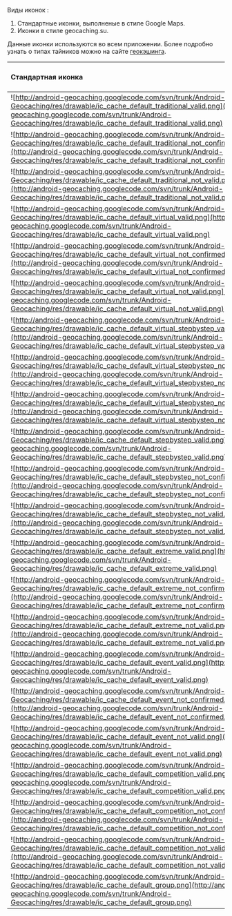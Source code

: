 Виды иконок :

  1. Стандартные иконки, выполненые в стиле Google Maps.
  1. Иконки в стиле geocaching.su.

Данные иконки используются во всем приложении. Более подробно узнать о типах тайников можно на сайте [геокэшинга](http://www.geocaching.su/?pn=15_1#2_1).


| Стандартная иконка |  Иконка в стиле geocaching.su. | Тип иконки (статус иконки) |
|:------------------------------------|:-------------------------------------------|:------------------------------------------------|
| ![http://android-geocaching.googlecode.com/svn/trunk/Android-Geocaching/res/drawable/ic_cache_default_traditional_valid.png](http://android-geocaching.googlecode.com/svn/trunk/Android-Geocaching/res/drawable/ic_cache_default_traditional_valid.png) | ![http://android-geocaching.googlecode.com/svn/trunk/Android-Geocaching/res/drawable/ic_cache_custom_traditional_valid.png](http://android-geocaching.googlecode.com/svn/trunk/Android-Geocaching/res/drawable/ic_cache_custom_traditional_valid.png) | Традиционный (доступен) |
| ![http://android-geocaching.googlecode.com/svn/trunk/Android-Geocaching/res/drawable/ic_cache_default_traditional_not_confirmed.png](http://android-geocaching.googlecode.com/svn/trunk/Android-Geocaching/res/drawable/ic_cache_default_traditional_not_confirmed.png) | ![http://android-geocaching.googlecode.com/svn/trunk/Android-Geocaching/res/drawable/ic_cache_custom_traditional_not_confirmed.png](http://android-geocaching.googlecode.com/svn/trunk/Android-Geocaching/res/drawable/ic_cache_custom_traditional_not_confirmed.png) | Традиционный (не подтверждён) |
| ![http://android-geocaching.googlecode.com/svn/trunk/Android-Geocaching/res/drawable/ic_cache_default_traditional_not_valid.png](http://android-geocaching.googlecode.com/svn/trunk/Android-Geocaching/res/drawable/ic_cache_default_traditional_not_valid.png) | ![http://android-geocaching.googlecode.com/svn/trunk/Android-Geocaching/res/drawable/ic_cache_custom_traditional_not_valid.png](http://android-geocaching.googlecode.com/svn/trunk/Android-Geocaching/res/drawable/ic_cache_custom_traditional_not_valid.png) | Традиционный (не доступен) |
| ![http://android-geocaching.googlecode.com/svn/trunk/Android-Geocaching/res/drawable/ic_cache_default_virtual_valid.png](http://android-geocaching.googlecode.com/svn/trunk/Android-Geocaching/res/drawable/ic_cache_default_virtual_valid.png) | ![http://android-geocaching.googlecode.com/svn/trunk/Android-Geocaching/res/drawable/ic_cache_custom_virtual_valid.png](http://android-geocaching.googlecode.com/svn/trunk/Android-Geocaching/res/drawable/ic_cache_custom_virtual_valid.png) | Виртуальный (доступен)|
| ![http://android-geocaching.googlecode.com/svn/trunk/Android-Geocaching/res/drawable/ic_cache_default_virtual_not_confirmed.png](http://android-geocaching.googlecode.com/svn/trunk/Android-Geocaching/res/drawable/ic_cache_default_virtual_not_confirmed.png) | ![http://android-geocaching.googlecode.com/svn/trunk/Android-Geocaching/res/drawable/ic_cache_custom_virtual_not_confirmed.png](http://android-geocaching.googlecode.com/svn/trunk/Android-Geocaching/res/drawable/ic_cache_custom_virtual_not_confirmed.png) | Виртуальный (не подтверждён) |
| ![http://android-geocaching.googlecode.com/svn/trunk/Android-Geocaching/res/drawable/ic_cache_default_virtual_not_valid.png](http://android-geocaching.googlecode.com/svn/trunk/Android-Geocaching/res/drawable/ic_cache_default_virtual_not_valid.png) | ![http://android-geocaching.googlecode.com/svn/trunk/Android-Geocaching/res/drawable/ic_cache_custom_virtual_not_valid.png](http://android-geocaching.googlecode.com/svn/trunk/Android-Geocaching/res/drawable/ic_cache_custom_virtual_not_valid.png) | Виртуальный (не доступен) |
|![http://android-geocaching.googlecode.com/svn/trunk/Android-Geocaching/res/drawable/ic_cache_default_virtual_stepbystep_valid.png](http://android-geocaching.googlecode.com/svn/trunk/Android-Geocaching/res/drawable/ic_cache_default_virtual_stepbystep_valid.png) |![http://android-geocaching.googlecode.com/svn/trunk/Android-Geocaching/res/drawable/ic_cache_custom_step_by_step_virtual_valid.png](http://android-geocaching.googlecode.com/svn/trunk/Android-Geocaching/res/drawable/ic_cache_custom_step_by_step_virtual_valid.png) |Пошаговый-виртуальный (доступен)|
|![http://android-geocaching.googlecode.com/svn/trunk/Android-Geocaching/res/drawable/ic_cache_default_virtual_stepbystep_not_confirmed.png](http://android-geocaching.googlecode.com/svn/trunk/Android-Geocaching/res/drawable/ic_cache_default_virtual_stepbystep_not_confirmed.png) |![http://android-geocaching.googlecode.com/svn/trunk/Android-Geocaching/res/drawable/ic_cache_custom_step_by_step_virtual_not_confirmed.png](http://android-geocaching.googlecode.com/svn/trunk/Android-Geocaching/res/drawable/ic_cache_custom_step_by_step_virtual_not_confirmed.png)|Пошаговый-виртуальный (не подтвержден)|
|![http://android-geocaching.googlecode.com/svn/trunk/Android-Geocaching/res/drawable/ic_cache_default_virtual_stepbystep_not_valid.png](http://android-geocaching.googlecode.com/svn/trunk/Android-Geocaching/res/drawable/ic_cache_default_virtual_stepbystep_not_valid.png)|![http://android-geocaching.googlecode.com/svn/trunk/Android-Geocaching/res/drawable/ic_cache_custom_step_by_step_virtual_not_valid.png](http://android-geocaching.googlecode.com/svn/trunk/Android-Geocaching/res/drawable/ic_cache_custom_step_by_step_virtual_not_valid.png) |Пошаговый-виртуальный (не доступен)|
| ![http://android-geocaching.googlecode.com/svn/trunk/Android-Geocaching/res/drawable/ic_cache_default_stepbystep_valid.png](http://android-geocaching.googlecode.com/svn/trunk/Android-Geocaching/res/drawable/ic_cache_default_stepbystep_valid.png) | ![http://android-geocaching.googlecode.com/svn/trunk/Android-Geocaching/res/drawable/ic_cache_custom_step_by_step_traditional_valid.png](http://android-geocaching.googlecode.com/svn/trunk/Android-Geocaching/res/drawable/ic_cache_custom_step_by_step_traditional_valid.png) | Пошаговый-традиционный (доступен)|
| ![http://android-geocaching.googlecode.com/svn/trunk/Android-Geocaching/res/drawable/ic_cache_default_stepbystep_not_confirmed.png](http://android-geocaching.googlecode.com/svn/trunk/Android-Geocaching/res/drawable/ic_cache_default_stepbystep_not_confirmed.png) | ![http://android-geocaching.googlecode.com/svn/trunk/Android-Geocaching/res/drawable/ic_cache_custom_step_by_step_traditional_not_confirmed.png](http://android-geocaching.googlecode.com/svn/trunk/Android-Geocaching/res/drawable/ic_cache_custom_step_by_step_traditional_not_confirmed.png) | Пошаговый-традиционный (не подтверждён) |
| ![http://android-geocaching.googlecode.com/svn/trunk/Android-Geocaching/res/drawable/ic_cache_default_stepbystep_not_valid.png](http://android-geocaching.googlecode.com/svn/trunk/Android-Geocaching/res/drawable/ic_cache_default_stepbystep_not_valid.png) | ![http://android-geocaching.googlecode.com/svn/trunk/Android-Geocaching/res/drawable/ic_cache_custom_step_by_step_traditional_not_valid.png](http://android-geocaching.googlecode.com/svn/trunk/Android-Geocaching/res/drawable/ic_cache_custom_step_by_step_traditional_not_valid.png) | Пошаговый-традиционный (не доступен) |
| ![http://android-geocaching.googlecode.com/svn/trunk/Android-Geocaching/res/drawable/ic_cache_default_extreme_valid.png](http://android-geocaching.googlecode.com/svn/trunk/Android-Geocaching/res/drawable/ic_cache_default_extreme_valid.png) | ![http://android-geocaching.googlecode.com/svn/trunk/Android-Geocaching/res/drawable/ic_cache_custom_extreme_valid.png](http://android-geocaching.googlecode.com/svn/trunk/Android-Geocaching/res/drawable/ic_cache_custom_extreme_valid.png) | Экстрим (доступен) |
| ![http://android-geocaching.googlecode.com/svn/trunk/Android-Geocaching/res/drawable/ic_cache_default_extreme_not_confirmed.png](http://android-geocaching.googlecode.com/svn/trunk/Android-Geocaching/res/drawable/ic_cache_default_extreme_not_confirmed.png) | ![http://android-geocaching.googlecode.com/svn/trunk/Android-Geocaching/res/drawable/ic_cache_custom_extreme_not_confirmed.png](http://android-geocaching.googlecode.com/svn/trunk/Android-Geocaching/res/drawable/ic_cache_custom_extreme_not_confirmed.png) | Экстрим (не подтверждён) |
| ![http://android-geocaching.googlecode.com/svn/trunk/Android-Geocaching/res/drawable/ic_cache_default_extreme_not_valid.png](http://android-geocaching.googlecode.com/svn/trunk/Android-Geocaching/res/drawable/ic_cache_default_extreme_not_valid.png) | ![http://android-geocaching.googlecode.com/svn/trunk/Android-Geocaching/res/drawable/ic_cache_custom_extreme_not_valid.png](http://android-geocaching.googlecode.com/svn/trunk/Android-Geocaching/res/drawable/ic_cache_custom_extreme_not_valid.png) | Экстрим (не доступен) |
| ![http://android-geocaching.googlecode.com/svn/trunk/Android-Geocaching/res/drawable/ic_cache_default_event_valid.png](http://android-geocaching.googlecode.com/svn/trunk/Android-Geocaching/res/drawable/ic_cache_default_event_valid.png) | ![http://android-geocaching.googlecode.com/svn/trunk/Android-Geocaching/res/drawable/ic_cache_custom_event_valid.png](http://android-geocaching.googlecode.com/svn/trunk/Android-Geocaching/res/drawable/ic_cache_custom_event_valid.png) | Встреча (доступен)|
| ![http://android-geocaching.googlecode.com/svn/trunk/Android-Geocaching/res/drawable/ic_cache_default_event_not_confirmed.png](http://android-geocaching.googlecode.com/svn/trunk/Android-Geocaching/res/drawable/ic_cache_default_event_not_confirmed.png) | ![http://android-geocaching.googlecode.com/svn/trunk/Android-Geocaching/res/drawable/ic_cache_custom_event_not_confirmed.png](http://android-geocaching.googlecode.com/svn/trunk/Android-Geocaching/res/drawable/ic_cache_custom_event_not_confirmed.png) | Встреча (не подтверждён) |
| ![http://android-geocaching.googlecode.com/svn/trunk/Android-Geocaching/res/drawable/ic_cache_default_event_not_valid.png](http://android-geocaching.googlecode.com/svn/trunk/Android-Geocaching/res/drawable/ic_cache_default_event_not_valid.png) | ![http://android-geocaching.googlecode.com/svn/trunk/Android-Geocaching/res/drawable/ic_cache_custom_event_not_valid.png](http://android-geocaching.googlecode.com/svn/trunk/Android-Geocaching/res/drawable/ic_cache_custom_event_not_valid.png) | Встреча (не доступен) |
|![http://android-geocaching.googlecode.com/svn/trunk/Android-Geocaching/res/drawable/ic_cache_default_competition_valid.png](http://android-geocaching.googlecode.com/svn/trunk/Android-Geocaching/res/drawable/ic_cache_default_competition_valid.png)|![http://android-geocaching.googlecode.com/svn/trunk/Android-Geocaching/res/drawable/ic_cache_custom_competition_valid.png](http://android-geocaching.googlecode.com/svn/trunk/Android-Geocaching/res/drawable/ic_cache_custom_competition_valid.png) |Конкурс (доступен)|
|![http://android-geocaching.googlecode.com/svn/trunk/Android-Geocaching/res/drawable/ic_cache_default_competition_not_confirmed.png](http://android-geocaching.googlecode.com/svn/trunk/Android-Geocaching/res/drawable/ic_cache_default_competition_not_confirmed.png)|![http://android-geocaching.googlecode.com/svn/trunk/Android-Geocaching/res/drawable/ic_cache_custom_competition_not_confirmed.png](http://android-geocaching.googlecode.com/svn/trunk/Android-Geocaching/res/drawable/ic_cache_custom_competition_not_confirmed.png) |Конкурс  (не подтвержден)|
|![http://android-geocaching.googlecode.com/svn/trunk/Android-Geocaching/res/drawable/ic_cache_default_competition_not_valid.png](http://android-geocaching.googlecode.com/svn/trunk/Android-Geocaching/res/drawable/ic_cache_default_competition_not_valid.png)|![http://android-geocaching.googlecode.com/svn/trunk/Android-Geocaching/res/drawable/ic_cache_custom_competition_not_valid.png](http://android-geocaching.googlecode.com/svn/trunk/Android-Geocaching/res/drawable/ic_cache_custom_competition_not_valid.png) |Конкурс (не доступен)|
| ![http://android-geocaching.googlecode.com/svn/trunk/Android-Geocaching/res/drawable/ic_cache_default_group.png](http://android-geocaching.googlecode.com/svn/trunk/Android-Geocaching/res/drawable/ic_cache_default_group.png) | ![http://android-geocaching.googlecode.com/svn/trunk/Android-Geocaching/res/drawable/ic_cache_custom_group.png](http://android-geocaching.googlecode.com/svn/trunk/Android-Geocaching/res/drawable/ic_cache_custom_group.png) | Иконка группы |